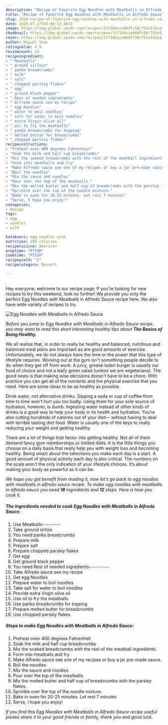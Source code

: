 ```yaml
---
description: "Recipe of Favorite Egg Noodles with Meatballs in Alfredo Sauce"
title: "Recipe of Favorite Egg Noodles with Meatballs in Alfredo Sauce"
slug: 2524-recipe-of-favorite-egg-noodles-with-meatballs-in-alfredo-sauce
date: 2020-07-27T04:00:53.807Z
image: https://img-global.cpcdn.com/recipes/31f18dcce86dfc58/751x532cq70/egg-noodles-with-meatballs-in-alfredo-sauce-recipe-main-photo.jpg
thumbnail: https://img-global.cpcdn.com/recipes/31f18dcce86dfc58/751x532cq70/egg-noodles-with-meatballs-in-alfredo-sauce-recipe-main-photo.jpg
cover: https://img-global.cpcdn.com/recipes/31f18dcce86dfc58/751x532cq70/egg-noodles-with-meatballs-in-alfredo-sauce-recipe-main-photo.jpg
author: Miguel Sims
ratingvalue: 4.9
reviewcount: 14
recipeingredient:
- " Meatballs"
- " ground sirloin"
- " panko breadcrumbs"
- " milk"
- " salt"
- " chopped parsley flakes"
- " egg"
- " ground black pepper"
- " Rest of needed ingredients"
- " Alfredo sauce see my recipe"
- " egg Noodles"
- " water to boil noodles"
- " salt for water to boil noodles"
- " extra Virgin olive oil"
- " oil to fry the meatballs"
- " panko breadcrumbs for topping"
- " melted butter for breadcrumbs"
- " chopped parsley flakes"
recipeinstructions:
- "Preheat oven 400 degrees Fahrenheit"
- "Soak the milk and half cup breadcrumbs"
- "Mix the soaked breadcrumbs with the rest of the meatball ingredients."
- "Form into meatballs and fry"
- "Make Alfredo sauce see one of my recipes or buy a jar pre-made sauce."
- "Boil the noodles"
- "Mix the sauce and noodles"
- "Pour over the top of the meatballs."
- "Mix the melted butter and half cup of breadcrumbs with the parsley flakes."
- "Sprinkle over the top of the noodle mixture."
- "Bake in oven for 20-25 minutes. Let rest 7 minutes"
- "Serve, I hope you enjoy!"
categories:
- Recipe
tags:
- egg
- noodles
- with

katakunci: egg noodles with 
nutrition: 259 calories
recipecuisine: American
preptime: "PT39M"
cooktime: "PT55M"
recipeyield: "2"
recipecategory: Dessert

---
```

<br>
Hey everyone, welcome to our recipe page, If you're looking for new recipes to try this weekend, look no further! We provide you only the perfect Egg Noodles with Meatballs in Alfredo Sauce recipe here. We also have wide variety of recipes to try.
<br>


![Egg Noodles with Meatballs in Alfredo Sauce](https://img-global.cpcdn.com/recipes/31f18dcce86dfc58/751x532cq70/egg-noodles-with-meatballs-in-alfredo-sauce-recipe-main-photo.jpg)

<i>Before you jump to Egg Noodles with Meatballs in Alfredo Sauce recipe, you may want to read this short interesting healthy tips about <strong>The Basics of Being Healthy</strong>.</i>

We all realize that, in order to really be healthy and balanced, nutritious and balanced meal plans are important as are good amounts of exercise. Unfortunately, we do not always have the time or the power that this type of lifestyle requires. Working out at the gym isn't something people decide to do when they get off from work. A juicy, grease laden burger is usually our food of choice and not a leafy green salad (unless we are vegetarians). The good news is that making wise decisions doesn’t have to be a chore. With practice you can get all of the nutrients and the physical exercise that you need. Here are some ideas to be as healthy as possible.

Drink water, not alternative drinks. Sipping a soda or cup of coffee from time to time won't hurt you too badly. Using them for your sole source of hydration, however, is dumb. Ingesting water instead of other kinds of drinks is a good way to help your body in its health and hydration. You’re also cutting hundreds of calories out of your diet— without having to deal with terrible tasting diet food. Water is usually one of the keys to really reducing your weight and getting healthy.

There are a lot of things that factor into getting healthy. Not all of them demand fancy gym memberships or limited diets. It is the little things you choose on a daily basis that really help you with weight loss and becoming healthy. Being smart about the selections you make each day is a start. A good amount of physical activity each day is also critical. The numbers on the scale aren't the only indication of your lifestyle choices. It’s about making your body as powerful as it can be. 


<i>We hope you got benefit from reading it, now let's go back to egg noodles with meatballs in alfredo sauce recipe. To make egg noodles with meatballs in alfredo sauce you need <strong>18</strong> ingredients and <strong>12</strong> steps. Here is how you cook it.
</i>

##### The ingredients needed to cook Egg Noodles with Meatballs in Alfredo Sauce:

1. Use  Meatballs---------
1. Take  ground sirloin
1. You need  panko breadcrumbs
1. Prepare  milk
1. Prepare  salt
1. Prepare  chopped parsley flakes
1. Get  egg
1. Get  ground black pepper
1. You need  Rest of needed ingredients----------
1. Take  Alfredo sauce see my recipe
1. Get  egg Noodles
1. Prepare  water to boil noodles
1. Take  salt for water to boil noodles
1. Provide  extra Virgin olive oil
1. Use  oil to fry the meatballs
1. Use  panko breadcrumbs for topping
1. Prepare  melted butter for breadcrumbs
1. Use  chopped parsley flakes


##### Steps to make Egg Noodles with Meatballs in Alfredo Sauce:

1. Preheat oven 400 degrees Fahrenheit
1. Soak the milk and half cup breadcrumbs
1. Mix the soaked breadcrumbs with the rest of the meatball ingredients.
1. Form into meatballs and fry
1. Make Alfredo sauce see one of my recipes or buy a jar pre-made sauce.
1. Boil the noodles
1. Mix the sauce and noodles
1. Pour over the top of the meatballs.
1. Mix the melted butter and half cup of breadcrumbs with the parsley flakes.
1. Sprinkle over the top of the noodle mixture.
1. Bake in oven for 20-25 minutes. Let rest 7 minutes
1. Serve, I hope you enjoy!


<i>If you find this Egg Noodles with Meatballs in Alfredo Sauce recipe useful please share it to your good friends or family, thank you and good luck.</i>
